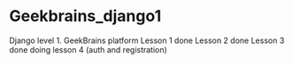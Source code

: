 # Geekbrains_django1
Django level 1. GeekBrains platform
Lesson 1 done
Lesson 2 done
Lesson 3 done
doing lesson 4 (auth and registration)
